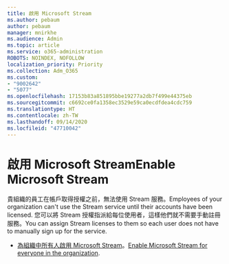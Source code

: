 ```yaml
---
title: 啟用 Microsoft Stream
ms.author: pebaum
author: pebaum
manager: mnirkhe
ms.audience: Admin
ms.topic: article
ms.service: o365-administration
ROBOTS: NOINDEX, NOFOLLOW
localization_priority: Priority
ms.collection: Adm_O365
ms.custom:
- "9002642"
- "5077"
ms.openlocfilehash: 17153b83a851895bbe19277a2db7f499e44375eb
ms.sourcegitcommit: c6692ce0fa1358ec3529e59ca0ecdfdea4cdc759
ms.translationtype: HT
ms.contentlocale: zh-TW
ms.lasthandoff: 09/14/2020
ms.locfileid: "47710042"
---
```

# <a name="enable-microsoft-stream"></a><span data-ttu-id="fe34d-102">啟用 Microsoft Stream</span><span class="sxs-lookup"><span data-stu-id="fe34d-102">Enable Microsoft Stream</span></span>

<span data-ttu-id="fe34d-103">貴組織的員工在帳戶取得授權之前，無法使用 Stream 服務。</span><span class="sxs-lookup"><span data-stu-id="fe34d-103">Employees of your organization can't use the Stream service until their accounts have been licensed.</span></span> <span data-ttu-id="fe34d-104">您可以將 Stream 授權指派給每位使用者，這樣他們就不需要手動註冊服務。</span><span class="sxs-lookup"><span data-stu-id="fe34d-104">You can assign Stream licenses to them so each user does not have to manually sign up for the service.</span></span>

- <span data-ttu-id="fe34d-105">[為組織中所有人啟用 Microsoft Stream](https://docs.microsoft.com/stream/assign-user-licenses)。</span><span class="sxs-lookup"><span data-stu-id="fe34d-105">[Enable Microsoft Stream for everyone in the organization](https://docs.microsoft.com/stream/assign-user-licenses).</span></span>
